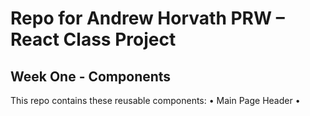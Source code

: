 # Repo for Andrew Horvath PRW – React Class Project

## Week One - Components

This repo contains these reusable components:
• Main Page Header
• 